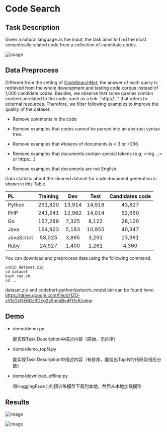 

# Code Search

## Task Description
Given a natural language as the input, the task aims to find the most semantically related code from a collection of candidate codes. 

![image](https://github.com/Katherine0214/CodeSearch/edit/main/CodeSearchExample.png)

## Data Preprocess

Different from the setting of [CodeSearchNet](husain2019codesearchnet), the answer of each query is retrieved from the whole development and testing code corpus instead of 1,000 candidate codes. Besides, we observe that some queries contain content unrelated to the code, such as a link ``http://..." that refers to external resources.  Therefore, we filter following examples to improve the quality of the dataset. 

- Remove comments in the code

- Remove examples that codes cannot be parsed into an abstract syntax tree.

- Remove examples that #tokens of documents is < 3 or >256

- Remove examples that documents contain special tokens (e.g. <img ...> or https:...)

- Remove examples that documents are not English.

Data statistic about the cleaned dataset for code document generation is shown in this Table.

| PL         | Training |  Dev   |  Test  | Candidates code |
| :--------- | :------: | :----: | :----: | :-------------: |
| Python     | 251,820  | 13,914 | 14,918 |     43,827      |
| PHP        | 241,241  | 12,982 | 14,014 |     52,660      |
| Go         | 167,288  | 7,325  | 8,122  |     28,120      |
| Java       | 164,923  | 5,183  | 10,955 |     40,347      |
| JavaScript |  58,025  | 3,885  | 3,291  |     13,981      |
| Ruby       |  24,927  | 1,400  | 1,261  |      4,360      |

You can download and preprocess data using the following command.
```shell
unzip dataset.zip
cd dataset
bash run.sh 
cd ..
```

dataset.zip and codebert-python/pytorch_model.bin can be found here: https://drive.google.com/file/d/1ZO-xVIzGcNE6Gz9DEg2z5mIbBv4Ft1cK/view.


## Demo 

- demo/demo.py
  
  能实现Task Description中描述内容（原始，无排序）

- demo/demo_topN.py
  
  能实现Task Description中描述内容（有排序，能给出Top N的代码及相应分数）
  
- demo/download_offline.py
  
  将HuggingFace上的预训练模型下载到本地，然后从本地加载模型

## Results 
![image](https://github.com/Katherine0214/CodeSearch/edit/main/Example1.png)

![image](https://github.com/Katherine0214/CodeSearch/edit/main/Example2.png)


